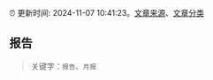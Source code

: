 :alarm_clock: 更新时间: 2024-11-07 10:41:23。[文章来源](/README.md)、[文章分类](/TAGS.md)

## 报告


> 关键字：`报告`、`月报`



